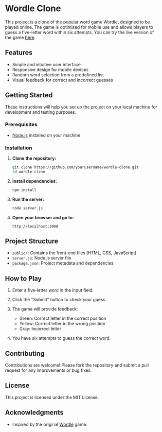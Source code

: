 # Wordle Clone

This project is a clone of the popular word game Wordle, designed to be played online. The game is optimized for mobile use and allows players to guess a five-letter word within six attempts. You can try the live version of the game [here](https://as-sebesta.github.io/AbbysWordle/).

## Features

- Simple and intuitive user interface
- Responsive design for mobile devices
- Random word selection from a predefined list
- Visual feedback for correct and incorrect guesses

## Getting Started

These instructions will help you set up the project on your local machine for development and testing purposes.

### Prerequisites

- [Node.js](https://nodejs.org/) installed on your machine

### Installation

1. **Clone the repository:**

   ```bash
   git clone https://github.com/yourusername/wordle-clone.git
   cd wordle-clone
   ```

2. **Install dependencies:**

   ```bash
   npm install
   ```

3. **Run the server:**

   ```bash
   node server.js
   ```

4. **Open your browser and go to:**

   ```
   http://localhost:3000
   ```

## Project Structure

- `public/`: Contains the front-end files (HTML, CSS, JavaScript)
- `server.js`: Node.js server file
- `package.json`: Project metadata and dependencies

## How to Play

1. Enter a five-letter word in the input field.
2. Click the "Submit" button to check your guess.
3. The game will provide feedback:
   - Green: Correct letter in the correct position
   - Yellow: Correct letter in the wrong position
   - Gray: Incorrect letter

4. You have six attempts to guess the correct word.

## Contributing

Contributions are welcome! Please fork the repository and submit a pull request for any improvements or bug fixes.

## License

This project is licensed under the MIT License.

## Acknowledgments

- Inspired by the original [Wordle](https://www.nytimes.com/games/wordle/index.html) game. 